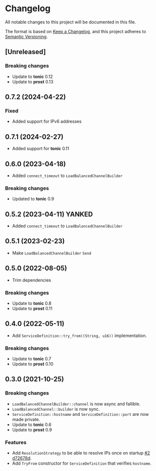 # Changelog

All notable changes to this project will be documented in this file.

The format is based on [Keep a Changelog](https://keepachangelog.com/en/1.1.0/),
and this project adheres to [Semantic Versioning](https://semver.org/spec/v2.0.0.html).

## [Unreleased]

### Breaking changes

* Update to **tonic** 0.12
* Update to **prost** 0.13

## 0.7.2 (2024-04-22)

### Fixed
* Added support for IPv6 addresses

## 0.7.1 (2024-02-27)

* Added support for **tonic** 0.11

## 0.6.0 (2023-04-18)

* Added `connect_timeout` to `LoadBalancedChannelBuilder`
### Breaking changes

* Updated to **tonic** 0.9

## 0.5.2 (2023-04-11) **YANKED**

* Added `connect_timeout` to `LoadBalancedChannelBuilder`

## 0.5.1 (2023-02-23)

* Make `LoadBalancedChannelBuilder` `Send`

## 0.5.0 (2022-08-05)

* Trim dependencies

### Breaking changes

* Update to **tonic** 0.8
* Update to **prost** 0.11

## 0.4.0 (2022-05-11)

* Add `ServiceDefinition::try_from((String, u16))` implementation.

### Breaking changes

* Update to **tonic** 0.7
* Update to **prost** 0.10

## 0.3.0 (2021-10-25)

### Breaking changes

* `LoadBalancedChannelBuilder::channel` is now async and fallible.
* `LoadBalancedChannel::builder` is now sync.
* `ServiceDefinition::hostname` and `ServiceDefinition::port` are now made private.
* Update to **tonic** 0.6
* Update to **prost** 0.9

### Features

* Add `ResolutionStrategy` to be able to resolve IPs once on startup [#2](https://github.com/TrueLayer/ginepro/issues/20) [d72678d](https://github.com/TrueLayer/ginepro/commit/d72678dc10342a83ecd0e66d10d9ac46469ba91b).
* Add `TryFrom` constructor for `ServiceDefinition` that verifies `hostname`.
